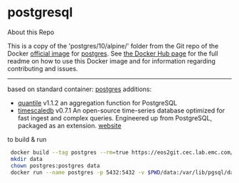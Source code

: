 # postgresql

About this Repo

This is a copy of the 'postgres/10/alpine/' folder from the Git repo of the Docker [official image](https://docs.docker.com/docker-hub/official_repos/) for [postgres](https://registry.hub.docker.com/_/postgres/). See [the Docker Hub page](https://registry.hub.docker.com/_/postgres/) for the full readme on how to use this Docker image and for information regarding contributing and issues.

---

based on standard container:  [postgres](https://hub.docker.com/_/postgres)
additions:
* [quantile](https://github.com/tvondra/quantile) v1.1.2   an aggregation function for PostgreSQL
* [timescaledb](https://github.com/timescale/timescaledb/) v0.7.1   An open-source time-series database optimized for fast ingest and complex queries. Engineered up from PostgreSQL, packaged as an extension. [website](http://www.timescale.com/)


to build & run
```bash
 docker build --tag postgres --rm=true https://eos2git.cec.lab.emc.com/DevEnablement/PostgreSQL_Container.git
 mkdir data
 chown postgres:postgres data
 docker run --name postgres -p 5432:5432 -v $PWD/data:/var/lib/pgsql/data -d postgres:latest
```

